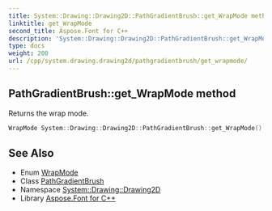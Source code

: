 ```yaml
---
title: System::Drawing::Drawing2D::PathGradientBrush::get_WrapMode method
linktitle: get_WrapMode
second_title: Aspose.Font for C++
description: 'System::Drawing::Drawing2D::PathGradientBrush::get_WrapMode method. Returns the wrap mode in C++.'
type: docs
weight: 200
url: /cpp/system.drawing.drawing2d/pathgradientbrush/get_wrapmode/
---
```

## PathGradientBrush::get_WrapMode method


Returns the wrap mode.

```cpp
WrapMode System::Drawing::Drawing2D::PathGradientBrush::get_WrapMode() const
```

## See Also

* Enum [WrapMode](../../wrapmode/)
* Class [PathGradientBrush](../)
* Namespace [System::Drawing::Drawing2D](../../)
* Library [Aspose.Font for C++](../../../)
